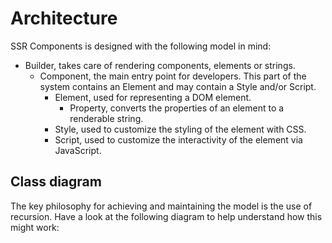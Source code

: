 # Architecture

SSR Components is designed with the following model in mind:

- Builder, takes care of rendering components, elements or strings.
    - Component, the main entry point for developers. This part of the system contains an Element and may contain a Style and/or Script.
        - Element, used for representing a DOM element.
            - Property, converts the properties of an element to a renderable string.
        - Style, used to customize the styling of the element with CSS.
        - Script, used to customize the interactivity of the element via JavaScript.

## Class diagram

The key philosophy for achieving and maintaining the model is the use of recursion. Have a look at the following diagram to help understand how this might work:

<div hidden>
```
@startuml classDiagram

class Builder {
    # children: string[]|Component[]|Element[]
    + renderElements(): string
    + renderStyles(): string
    + renderScripts(): string
}

class Component {
    # element: Element
    # style: Style
    # script: script
    + renderElement(): string
    + renderStyle(): string
    + renderScript(): string
}

class Element {
    # tag: string
    # props: Property[]
    + toString(): string
}

class Property {
    # name: string
    # value: string
    + toString(): string
    + getChildren(): Builder
}

class Style {
    # template: string
    # element: Element
    + toString(): string
    # elementChildrenStylesToString(): string
}

class Script {
    # template: string
    # element: Element
    + toString(): string
    # elementChildrenScriptsToString(): string
}

Builder ..> Component
Builder ..> Element
Component ..> Element
Component ..> Style
Component ..> Script
Element ..> Property
Property ..> Builder

@enduml
```
</div>

![](classDiagram.svg)
